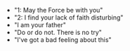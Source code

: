 * "1: May the Force be with you"
* "2: I find your lack of faith disturbing"
* "I am your father"
* "Do or do not. There is no try"
* "I've got a bad feeling about this"
